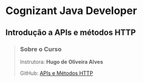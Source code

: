 # Cognizant Java Developer


## Introdução a APIs e métodos HTTP

> ### Sobre o Curso
> Instrutora: **Hugo de Oliveira Alves**
> 
> GitHub: [APIs e Métodos HTTP ](https://github.com/huguinho-alves/python_aceleracao_everys)


